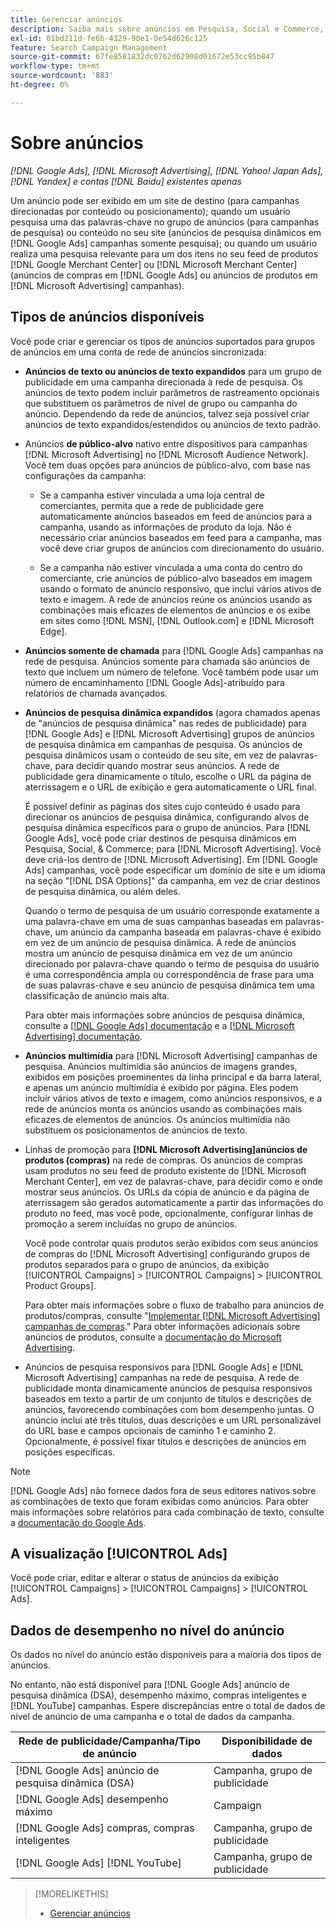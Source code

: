 ```yaml
---
title: Gerenciar anúncios
description: Saiba mais sobre anúncios em Pesquisa, Social e Commerce, incluindo os tipos de anúncios disponíveis.
exl-id: 01bd211d-fe6b-4329-90e1-0e54d626c125
feature: Search Campaign Management
source-git-commit: 67fe8581832dc0762d62908d01672e53cc95b847
workflow-type: tm+mt
source-wordcount: '883'
ht-degree: 0%

---
```


# Sobre anúncios

*[!DNL Google Ads], [!DNL Microsoft Advertising], [!DNL Yahoo! Japan Ads], [!DNL Yandex] e contas [!DNL Baidu] existentes apenas*

Um anúncio pode ser exibido em um site de destino (para campanhas direcionadas por conteúdo ou posicionamento); quando um usuário pesquisa uma das palavras-chave no grupo de anúncios (para campanhas de pesquisa) ou conteúdo no seu site (anúncios de pesquisa dinâmicos em [!DNL Google Ads] campanhas somente pesquisa); ou quando um usuário realiza uma pesquisa relevante para um dos itens no seu feed de produtos [!DNL Google Merchant Center] ou [!DNL Microsoft Merchant Center] (anúncios de compras em [!DNL Google Ads] ou anúncios de produtos em [!DNL Microsoft Advertising] campanhas).

## Tipos de anúncios disponíveis

Você pode criar e gerenciar os tipos de anúncios suportados para grupos de anúncios em uma conta de rede de anúncios sincronizada:

* **Anúncios de texto ou anúncios de texto expandidos** para um grupo de publicidade em uma campanha direcionada à rede de pesquisa. Os anúncios de texto podem incluir parâmetros de rastreamento opcionais que substituem os parâmetros de nível de grupo ou campanha do anúncio. Dependendo da rede de anúncios, talvez seja possível criar anúncios de texto expandidos/estendidos ou anúncios de texto padrão.

* Anúncios **de público-alvo** nativo entre dispositivos para campanhas [!DNL Microsoft Advertising] no [!DNL Microsoft Audience Network]. Você tem duas opções para anúncios de público-alvo, com base nas configurações da campanha:

   * Se a campanha estiver vinculada a uma loja central de comerciantes, permita que a rede de publicidade gere automaticamente anúncios baseados em feed de anúncios para a campanha, usando as informações de produto da loja. Não é necessário criar anúncios baseados em feed para a campanha, mas você deve criar grupos de anúncios com direcionamento do usuário.

   * Se a campanha não estiver vinculada a uma conta do centro do comerciante, crie anúncios de público-alvo baseados em imagem usando o formato de anúncio responsivo, que inclui vários ativos de texto e imagem. A rede de anúncios reúne os anúncios usando as combinações mais eficazes de elementos de anúncios e os exibe em sites como [!DNL MSN], [!DNL Outlook.com] e [!DNL Microsoft Edge].

* **Anúncios somente de chamada** para [!DNL Google Ads] campanhas na rede de pesquisa. Anúncios somente para chamada são anúncios de texto que incluem um número de telefone. Você também pode usar um número de encaminhamento [!DNL Google Ads]-atribuído para relatórios de chamada avançados.

* **Anúncios de pesquisa dinâmica expandidos** (agora chamados apenas de &quot;anúncios de pesquisa dinâmica&quot; nas redes de publicidade) para [!DNL Google Ads] e [!DNL Microsoft Advertising] grupos de anúncios de pesquisa dinâmica em campanhas de pesquisa. Os anúncios de pesquisa dinâmicos usam o conteúdo de seu site, em vez de palavras-chave, para decidir quando mostrar seus anúncios. A rede de publicidade gera dinamicamente o título, escolhe o URL da página de aterrissagem e o URL de exibição e gera automaticamente o URL final.

  É possível definir as páginas dos sites cujo conteúdo é usado para direcionar os anúncios de pesquisa dinâmica, configurando alvos de pesquisa dinâmica específicos para o grupo de anúncios. Para [!DNL Google Ads], você pode criar destinos de pesquisa dinâmicos em Pesquisa, Social, &amp; Commerce; para [!DNL Microsoft Advertising]. Você deve criá-los dentro de [!DNL Microsoft Advertising]. Em [!DNL Google Ads] campanhas, você pode especificar um domínio de site e um idioma na seção &quot;[!DNL DSA Options]&quot; da campanha, em vez de criar destinos de pesquisa dinâmica, ou além deles.

  Quando o termo de pesquisa de um usuário corresponde exatamente a uma palavra-chave em uma de suas campanhas baseadas em palavras-chave, um anúncio da campanha baseada em palavras-chave é exibido em vez de um anúncio de pesquisa dinâmica. A rede de anúncios mostra um anúncio de pesquisa dinâmica em vez de um anúncio direcionado por palavra-chave quando o termo de pesquisa do usuário é uma correspondência ampla ou correspondência de frase para uma de suas palavras-chave e seu anúncio de pesquisa dinâmica tem uma classificação de anúncio mais alta.

  Para obter mais informações sobre anúncios de pesquisa dinâmica, consulte a [[!DNL Google Ads] documentação](https://support.google.com/google-ads/answer/2471185) e a [[!DNL Microsoft Advertising] documentação](https://help.ads.microsoft.com/#apex/ads/en/56794).

* **Anúncios multimídia** para [!DNL Microsoft Advertising] campanhas de pesquisa. Anúncios multimídia são anúncios de imagens grandes, exibidos em posições proeminentes da linha principal e da barra lateral, e apenas um anúncio multimídia é exibido por página. Eles podem incluir vários ativos de texto e imagem, como anúncios responsivos, e a rede de anúncios monta os anúncios usando as combinações mais eficazes de elementos de anúncios. Os anúncios multimídia não substituem os posicionamentos de anúncios de texto.

* Linhas de promoção para **[!DNL Microsoft Advertising]anúncios de produtos (compras)** na rede de compras. Os anúncios de compras usam produtos no seu feed de produto existente do [!DNL Microsoft Merchant Center], em vez de palavras-chave, para decidir como e onde mostrar seus anúncios. Os URLs da cópia de anúncio e da página de aterrissagem são gerados automaticamente a partir das informações do produto no feed, mas você pode, opcionalmente, configurar linhas de promoção a serem incluídas no grupo de anúncios.

  Você pode controlar quais produtos serão exibidos com seus anúncios de compras do [!DNL Microsoft Advertising] configurando grupos de produtos separados para o grupo de anúncios, da exibição [!UICONTROL Campaigns] > [!UICONTROL Campaigns] > [!UICONTROL Product Groups].

  Para obter mais informações sobre o fluxo de trabalho para anúncios de produtos/compras, consulte &quot;[Implementar [!DNL Microsoft Advertising] campanhas de compras](/help/search-social-commerce/campaign-management/special-campaign-types/microsoft-shopping-campaigns.md).&quot;  Para obter informações adicionais sobre anúncios de produtos, consulte a [documentação do Microsoft Advertising](https://help.ads.microsoft.com/#apex/3/en/51082).

* Anúncios de pesquisa responsivos para [!DNL Google Ads] e [!DNL Microsoft Advertising] campanhas na rede de pesquisa. A rede de publicidade monta dinamicamente anúncios de pesquisa responsivos baseados em texto a partir de um conjunto de títulos e descrições de anúncios, favorecendo combinações com bom desempenho juntas. O anúncio inclui até três títulos, duas descrições e um URL personalizável do URL base e campos opcionais de caminho 1 e caminho 2. Opcionalmente, é possível fixar títulos e descrições de anúncios em posições específicas.

>[!NOTE]
>
>[!DNL Google Ads] não fornece dados fora de seus editores nativos sobre as combinações de texto que foram exibidas como anúncios. Para obter mais informações sobre relatórios para cada combinação de texto, consulte a [documentação do Google Ads](https://support.google.com/google-ads/answer/7684791).

## A visualização [!UICONTROL Ads]

Você pode criar, editar e alterar o status de anúncios da exibição [!UICONTROL Campaigns] > [!UICONTROL Campaigns] > [!UICONTROL Ads].

## Dados de desempenho no nível do anúncio

Os dados no nível do anúncio estão disponíveis para a maioria dos tipos de anúncios.

No entanto, não está disponível para [!DNL Google Ads] anúncio de pesquisa dinâmica (DSA), desempenho máximo, compras inteligentes e [!DNL YouTube] campanhas. Espere discrepâncias entre o total de dados de nível de anúncio de uma campanha e o total de dados da campanha.

| Rede de publicidade/Campanha/Tipo de anúncio | Disponibilidade de dados |
|---|---|
| [!DNL Google Ads] anúncio de pesquisa dinâmica (DSA) | Campanha, grupo de publicidade |
| [!DNL Google Ads] desempenho máximo | Campaign |
| [!DNL Google Ads] compras, compras inteligentes | Campanha, grupo de publicidade |
| [!DNL Google Ads] [!DNL YouTube] | Campanha, grupo de publicidade |

>[!MORELIKETHIS]
>
>* [Gerenciar anúncios](ad-manage.md)
